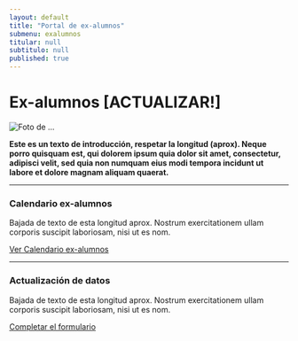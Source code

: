 ```yaml
---
layout: default
title: "Portal de ex-alumnos"
submenu: exalumnos
titular: null
subtitulo: null
published: true
---
```


# Ex-alumnos [ACTUALIZAR!]
 
![Foto de ...](http://placeimg.com/720/300/people)

**Este es un texto de introducción, respetar la longitud (aprox). Neque porro quisquam est, qui dolorem ipsum quia dolor sit amet, consectetur, adipisci velit, sed quia non numquam eius modi tempora incidunt ut labore et dolore magnam aliquam quaerat.**


---

### Calendario ex-alumnos
Bajada de texto de esta longitud aprox. Nostrum exercitationem ullam corporis suscipit laboriosam, nisi ut es nom.

[Ver Calendario ex-alumnos](/ex-alumnos/eventos)

---

### Actualización de datos

Bajada de texto de esta longitud aprox. Nostrum exercitationem ullam corporis suscipit laboriosam, nisi ut es nom.

[Completar el formulario](/ex-alumnos/actualizacion-datos)